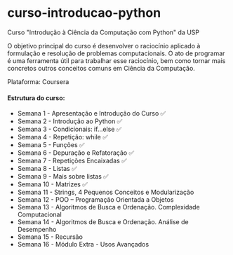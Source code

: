 # curso-introducao-python
Curso "Introdução à Ciência da Computação com Python" da USP

O objetivo principal do curso é desenvolver o raciocínio aplicado à formulação e resolução de problemas computacionais. O ato de programar é uma ferramenta útil para trabalhar esse raciocínio, bem como tornar mais concretos outros conceitos comuns em Ciência da Computação.

Plataforma: Coursera

#### Estrutura do curso:
* Semana 1 - Apresentação e Introdução do Curso ✅
* Semana 2 - Introdução ao Python ✅
* Semana 3 - Condicionais: if...else ✅
* Semana 4 - Repetição: while ✅
* Semana 5 - Funções ✅
* Semana 6 - Depuração e Refatoração ✅
* Semana 7 - Repetições Encaixadas ✅
* Semana 8 - Listas ✅
* Semana 9 - Mais sobre listas ✅
* Semana 10 - Matrizes ✅
* Semana 11 - Strings, 4 Pequenos Conceitos e Modularização
* Semana 12 - POO – Programação Orientada a Objetos
* Semana 13 - Algoritmos de Busca e Ordenação. Complexidade Computacional
* Semana 14 - Algoritmos de Busca e Ordenação. Análise de Desempenho
* Semana 15 - Recursão
* Semana 16 - Módulo Extra - Usos Avançados
